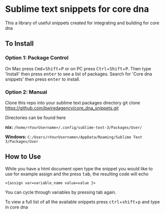 # Sublime text snippets for core dna

This a library of useful snippets created for integrating and building for core dna


## To Install

### Option 1: Package Control

On Mac press <kbd>Cmd</kbd>+<kbd>Shift</kbd>+<kbd>P</kbd> or on PC press <kbd>Ctrl</kbd>+<kbd>Shift</kbd>+<kbd>P</kbd>. Then type 'Install' then press <kbd>enter</kbd> to see a list of packages. Search for 'Core dna snippets' then press <kbd>enter</kbd> to install.


### Option 2: Manual

Clone this repo into your sublime text packages directory
git clone https://github.com/bwiredagency/core_dna_snippets.git

Directories can be found here

**nix:** `/home/<YourUsername>/.config/sublime-text-3/Packages/User/`

**Windows:** `C:/Users/<YourUsername>/AppData/Roaming/Sublime Text 3/Packages/User`



## How to Use

While you have a html document open type the snippet you would like to use for example assign and the press <kbd>tab</kbd>, the resulting code will echo

```
<{assign var=variable_name value=value }>
```

You can cycle through variables by pressing tab again.

To view a full list of all the available snippets press <kbd>ctrl</kbd>+<kbd>shift</kbd>+<kbd>p</kbd> and type in core dna
